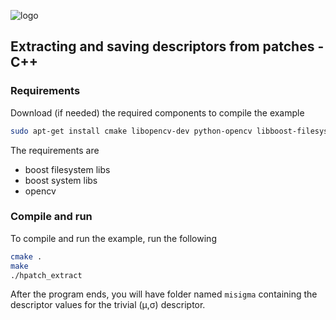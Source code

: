 ![logo](../../utils/imgs/hpatch.png "logo") 
## Extracting and saving descriptors from patches - C++

### Requirements
Download (if needed) the required components to compile the example

```sh
sudo apt-get install cmake libopencv-dev python-opencv libboost-filesystem-dev libboost-system-dev
```

The requirements are 

- boost filesystem libs
- boost system libs
- opencv 

### Compile and run

To compile and run the example, run the following

```sh 
cmake . 
make 
./hpatch_extract
```

After the program ends, you will have folder named `misigma`
containing the descriptor values for the trivial (&#956;,&#963;)
descriptor.
